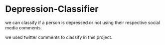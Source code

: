 # Depression-Classifier
we can classify if a person is depressed or not using their respective social media comments.

we used twitter comments to classify in this project.
